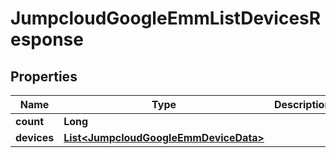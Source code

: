 

# JumpcloudGoogleEmmListDevicesResponse


## Properties

| Name | Type | Description | Notes |
|------------ | ------------- | ------------- | -------------|
|**count** | **Long** |  |  [optional] |
|**devices** | [**List&lt;JumpcloudGoogleEmmDeviceData&gt;**](JumpcloudGoogleEmmDeviceData.md) |  |  [optional] |



